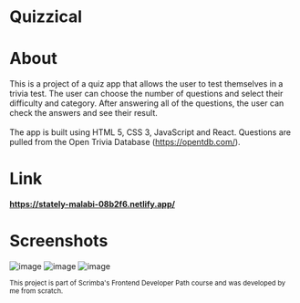 # Quizzical

# About 

This is a project of a quiz app that allows the user to test themselves in a trivia test. The user can choose the number of questions and select their difficulty and category. After answering all of the questions, the user can check the answers and see their result.
<br><br>
The app is built using HTML 5, CSS 3, JavaScript and React. Questions are pulled from the Open Trivia Database (https://opentdb.com/).

# Link

**https://stately-malabi-08b2f6.netlify.app/**

# Screenshots

![image](https://github.com/mrsklg/Quizzical/assets/100710286/5a4c6ec4-620d-468e-bd59-ee0909c9d5cb)
![image](https://github.com/mrsklg/Quizzical/assets/100710286/3991743c-3cf3-4e46-b77d-e0b537dcd449)
![image](https://github.com/mrsklg/Quizzical/assets/100710286/9842efea-c616-4ba7-bfdb-7223e54eb9d4)


<sub>This project is part of Scrimba's Frontend Developer Path course and was developed by me from scratch.</sub>
